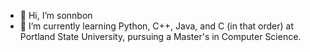 - 👋 Hi, I’m sonnbon
- 🌱 I’m currently learning Python, C++, Java, and C (in that order) at Portland State University, pursuing a Master's in Computer Science.

<!---
sonnbon/sonnbon is a ✨ special ✨ repository because its `README.md` (this file) appears on your GitHub profile.
You can click the Preview link to take a look at your changes.
--->
